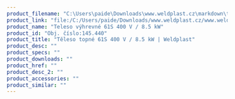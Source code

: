 ```yaml
---
product_filename: "C:\Users\paide\Downloads\www.weldplast.cz\markdown\teleso-topne-61s-400-v-85-kw.md"
product_link: "file:/C:/Users/paide/Downloads/www.weldplast.cz/www.weldplast.cz/sk/teleso-topne-61s-400-v-85-kw"
product_name: "Teleso výhrevné 61S 400 V / 8.5 kW"
product_id: "Obj. číslo:145.440"
product_title: "Těleso topné 61S 400 V / 8.5 kW | Weldplast"
product_desc: ""
product_specs: ""
product_downloads: ""
product_href: ""
product_desc_2: ""
product_accessories: ""
product_similar: ""
---
```

